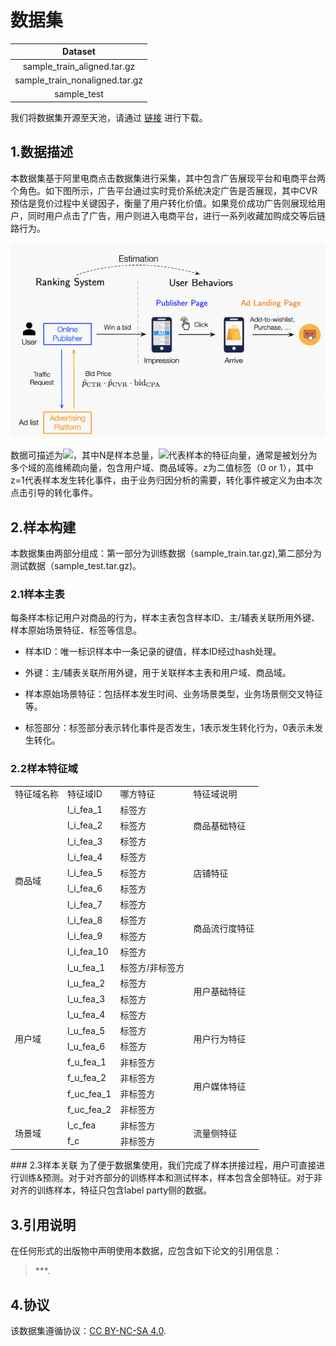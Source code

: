 # 数据集
| Dataset|
| :------: |
| sample_train_aligned.tar.gz|
| sample_train_nonaligned.tar.gz |
| sample_test |
我们将数据集开源至天池，请通过 [链接](https://tianchi.aliyun.com/dataset/148347?spm=5176.12282013.0.0.1eed2f61qy5fB5) 进行下载。
## 1.数据描述
本数据集基于阿里电商点击数据集进行采集，其中包含广告展现平台和电商平台两个角色。如下图所示，广告平台通过实时竞价系统决定广告是否展现，其中CVR预估是竞价过程中关键因子，衡量了用户转化价值。如果竞价成功广告则展现给用户，同时用户点击了广告，用户则进入电商平台，进行一系列收藏加购成交等后链路行为。

![picture](./pic.png)

数据可描述为<img src="http://chart.googleapis.com/chart?cht=tx&chl= \{(x_{i} \rightarrow z_{i})\}|^{N}_{i=1}" style="border:none;">，其中N是样本总量，<img src="http://chart.googleapis.com/chart?cht=tx&chl= x_{i}" style="border:none;">代表样本的特征向量，通常是被划分为多个域的高维稀疏向量，包含用户域、商品域等。z为二值标签（0 or 1），其中z=1代表样本发生转化事件，由于业务归因分析的需要，转化事件被定义为由本次点击引导的转化事件。


## 2.样本构建
本数据集由两部分组成：第一部分为训练数据（sample_train.tar.gz),第二部分为测试数据（sample_test.tar.gz)。

### 2.1样本主表
每条样本标记用户对商品的行为，样本主表包含样本ID、主/辅表关联所用外键、样本原始场景特征、标签等信息。


- 样本ID：唯一标识样本中一条记录的键值，样本ID经过hash处理。

- 外键：主/辅表关联所用外键，用于关联样本主表和用户域、商品域。

- 样本原始场景特征：包括样本发生时间、业务场景类型，业务场景侧交叉特征等。

- 标签部分：标签部分表示转化事件是否发生，1表示发生转化行为，0表示未发生转化。

### 2.2样本特征域
<table>
	<tr>
		<td>特征域名称</td>
		<td>特征域ID</td>
		<td>哪方特征</td>
		<td>特征域说明</td>
	</tr>
	<tr>
		<td rowspan="10">商品域</td>
		<td>l_i_fea_1</td>
		<td>标签方</td>
		<td rowspan="3">商品基础特征</td>
	</tr>
	<tr>
		<td>l_i_fea_2</td>
		<td>标签方</td>
	</tr>
	<tr>
		<td>l_i_fea_3</td>
		<td>标签方</td>
	</tr>
	<tr>
		<td>l_i_fea_4</td>
		<td>标签方</td>
		<td rowspan="3">店铺特征</td>
	</tr>
	<tr>
		<td>l_i_fea_5</td>
		<td>标签方</td>
	</tr>
	<tr>
		<td>l_i_fea_6</td>
		<td>标签方</td>
	</tr>
	<tr>
		<td>l_i_fea_7</td>
		<td>标签方</td>
		<td rowspan="4">商品流行度特征</td>
	</tr>
	<tr>
		<td>l_i_fea_8</td>
		<td>标签方</td>
	</tr>
	<tr>
		<td>l_i_fea_9</td>
		<td>标签方</td>
	</tr>
	<tr>
		<td>l_i_fea_10</td>
		<td>标签方</td>
	</tr>
	<tr>
		<td rowspan="10">用户域</td>
		<td>l_u_fea_1</td>
		<td>标签方/非标签方</td>
		<td rowspan="4">用户基础特征</td>
	</tr>
	<tr>
		<td>l_u_fea_2</td>
		<td>标签方</td>
	</tr>
	<tr>
		<td>l_u_fea_3</td>
		<td>标签方</td>
	</tr>
	<tr>
		<td>l_u_fea_4</td>
		<td>标签方</td>
	</tr>
	<tr>
		<td>l_u_fea_5</td>
		<td>标签方</td>
		<td rowspan="2">用户行为特征</td>
	</tr>
	<tr>
		<td>l_u_fea_6</td>
		<td>标签方</td>
	</tr>
	<tr>
		<td>f_u_fea_1</td>
		<td>非标签方</td>
		<td rowspan="4">用户媒体特征</td>
	</tr>
	<tr>
		<td>f_u_fea_2</td>
		<td>非标签方</td>
	</tr>
	<tr>
		<td>f_uc_fea_1</td>
		<td>非标签方</td>
	</tr>
	<tr>
		<td>f_uc_fea_2</td>
		<td>非标签方</td>
	</tr>
	<tr>
		<td rowspan="2">场景域</td>
		<td>l_c_fea</td>
		<td>非标签方</td>
		<td rowspan="3">流量侧特征</td>
	</tr>
	<tr>
		<td>f_c</td>
		<td>非标签方</td>
	</tr>

</table>
### 2.3样本关联
为了便于数据集使用，我们完成了样本拼接过程，用户可直接进行训练&预测。对于对齐部分的训练样本和测试样本，样本包含全部特征。对于非对齐的训练样本，特征只包含label party侧的数据。
    
## 3.引用说明
在任何形式的出版物中声明使用本数据，应包含如下论文的引用信息：

> ***.

## 4.协议
该数据集遵循协议：[CC BY-NC-SA 4.0](https://creativecommons.org/licenses/by-nc-sa/4.0/?spm=5176.12282016.0.0.313e492c7xmVCT).
